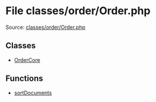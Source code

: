 File classes/order/Order.php
=========

Source: [classes/order/Order.php](https://github.com/PrestaShop/PrestaShop/blob/1.5.0.9/classes/order/Order.php)


Classes
-------

* [OrderCore](class.OrderCore.md)

Functions
---------

* [sortDocuments](function.sortDocuments.md)
